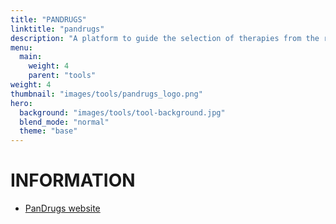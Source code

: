 ```yaml
---
title: "PANDRUGS"
linktitle: "pandrugs"
description: "A platform to guide the selection of therapies from the results of genome-wide studies in cancer disease."
menu:
  main:
    weight: 4
    parent: "tools"
weight: 4
thumbnail: "images/tools/pandrugs_logo.png"
hero:
  background: "images/tools/tool-background.jpg"
  blend_mode: "normal"
  theme: "base"
---
```


# INFORMATION

- [PanDrugs website](https://www.pandrugs.org)
